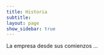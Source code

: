 ```yaml
---
title: Historia
subtitle:
layout: page
show_sidebar: true
---
```



La empresa desde sus comienzos ...

